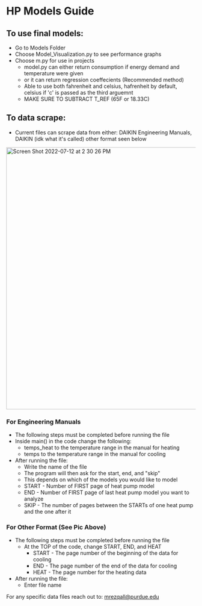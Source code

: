 
# HP Models Guide

## To use final models:
- Go to Models Folder
- Choose Model_Visualization.py to see performance graphs
- Choose m.py for use in projects 
    - model.py can either return consumption if energy demand and temperature were given 
    - or it can return regression coeffecients (Recommended method) 
    - Able to use both fahrenheit and celsius, hafrenheit by default, celsius if 'c' is passed as the third arguemnt 
    - MAKE SURE TO SUBTRACT T_REF (65F or 18.33C)

## To data scrape:
- Current files can scrape data from either: DAIKIN Engineering Manuals, DAIKIN (idk what it's called) other format seen below
<img width="696" alt="Screen Shot 2022-07-12 at 2 30 26 PM" src="https://user-images.githubusercontent.com/67717667/178568153-a6a10e7a-e557-4120-900b-d6c384f3ecbd.png">

### For Engineering Manuals
- The following steps must be completed before running the file
- Inside main() in the code change the following:
    - temps_heat to the temperature range in the manual for heating 
    - temps to the temperature range in the manual for cooling
- After running the file:
    - Write the name of the file
    - The program will then ask for the start, end, and "skip"
    - This depends on which of the models you would like to model
    - START - Number of FIRST page of heat pump model
    - END - Number of FIRST page of last heat pump model you want to analyze
    - SKIP - The number of pages between the STARTs of one heat pump and the one after it

### For Other Format (See Pic Above)
- The following steps must be completed before running the file
    - At the TOP of the code, change START, END, and HEAT
        - START - The page number of the beginning of the data for cooling
        - END - The page number of the end of the data for cooling 
        - HEAT - The page number for the heating data
- After running the file:
    - Enter file name
    
    
 For any specific data files reach out to:
 mrezqall@purdue.edu
